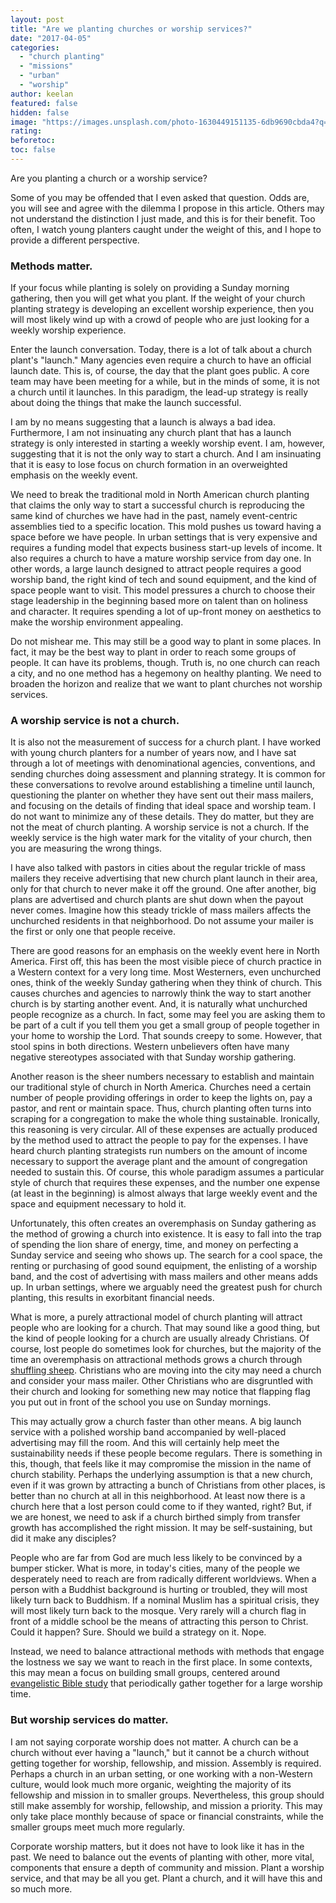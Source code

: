 ```yaml
---
layout: post
title: "Are we planting churches or worship services?"
date: "2017-04-05"
categories: 
  - "church planting"
  - "missions"
  - "urban"
  - "worship"
author: keelan
featured: false
hidden: false
image: "https://images.unsplash.com/photo-1630449151135-6db9690cbda4?q=80&w=2070&auto=format&fit=crop&ixlib=rb-4.0.3&ixid=M3wxMjA3fDB8MHxwaG90by1wYWdlfHx8fGVufDB8fHx8fA%3D%3D"
rating:
beforetoc:
toc: false
---
```


Are you planting a church or a worship service?

Some of you may be offended that I even asked that question. Odds are, you will see and agree with the dilemma I propose in this article. Others may not understand the distinction I just made, and this is for their benefit. Too often, I watch young planters caught under the weight of this, and I hope to provide a different perspective.

### Methods matter.

If your focus while planting is solely on providing a Sunday morning gathering, then you will get what you plant. If the weight of your church planting strategy is developing an excellent worship experience, then you will most likely wind up with a crowd of people who are just looking for a weekly worship experience.

Enter the launch conversation. Today, there is a lot of talk about a church plant's "launch." Many agencies even require a church to have an official launch date. This is, of course, the day that the plant goes public. A core team may have been meeting for a while, but in the minds of some, it is not a church until it launches. In this paradigm, the lead-up strategy is really about doing the things that make the launch successful.

I am by no means suggesting that a launch is always a bad idea. Furthermore, I am not insinuating any church plant that has a launch strategy is only interested in starting a weekly worship event. I am, however, suggesting that it is not the only way to start a church. And I am insinuating that it is easy to lose focus on church formation in an overweighted emphasis on the weekly event.

We need to break the traditional mold in North American church planting that claims the only way to start a successful church is reproducing the same kind of churches we have had in the past, namely event-centric assemblies tied to a specific location. This mold pushes us toward having a space before we have people. In urban settings that is very expensive and requires a funding model that expects business start-up levels of income. It also requires a church to have a mature worship service from day one. In other words, a large launch designed to attract people requires a good worship band, the right kind of tech and sound equipment, and the kind of space people want to visit. This model pressures a church to choose their stage leadership in the beginning based more on talent than on holiness and character. It requires spending a lot of up-front money on aesthetics to make the worship environment appealing.

Do not mishear me. This may still be a good way to plant in some places. In fact, it may be the best way to plant in order to reach some groups of people. It can have its problems, though. Truth is, no one church can reach a city, and no one method has a hegemony on healthy planting. We need to broaden the horizon and realize that we want to plant churches not worship services.

### A worship service is not a church.

It is also not the measurement of success for a church plant. I have worked with young church planters for a number of years now, and I have sat through a lot of meetings with denominational agencies, conventions, and sending churches doing assessment and planning strategy. It is common for these conversations to revolve around establishing a timeline until launch, questioning the planter on whether they have sent out their mass mailers, and focusing on the details of finding that ideal space and worship team. I do not want to minimize any of these details. They do matter, but they are not the meat of church planting. A worship service is not a church. If the weekly service is the high water mark for the vitality of your church, then you are measuring the wrong things.

I have also talked with pastors in cities about the regular trickle of mass mailers they receive advertising that new church plant launch in their area, only for that church to never make it off the ground. One after another, big plans are advertised and church plants are shut down when the payout never comes. Imagine how this steady trickle of mass mailers affects the unchurched residents in that neighborhood. Do not assume your mailer is the first or only one that people receive. 

There are good reasons for an emphasis on the weekly event here in North America. First off, this has been the most visible piece of church practice in a Western context for a very long time. Most Westerners, even unchurched ones, think of the weekly Sunday gathering when they think of church. This causes churches and agencies to narrowly think the way to start another church is by starting another event. And, it is naturally what unchurched people recognize as a church. In fact, some may feel you are asking them to be part of a cult if you tell them you get a small group of people together in your home to worship the Lord. That sounds creepy to some. However, that stool spins in both directions. Western unbelievers often have many negative stereotypes associated with that Sunday worship gathering.

Another reason is the sheer numbers necessary to establish and maintain our traditional style of church in North America. Churches need a certain number of people providing offerings in order to keep the lights on, pay a pastor, and rent or maintain space. Thus, church planting often turns into scraping for a congregation to make the whole thing sustainable. Ironically, this reasoning is very circular. All of these expenses are actually produced by the method used to attract the people to pay for the expenses. I have heard church planting strategists run numbers on the amount of income necessary to support the average plant and the amount of congregation needed to sustain this. Of course, this whole paradigm assumes a particular style of church that requires these expenses, and the number one expense (at least in the beginning) is almost always that large weekly event and the space and equipment necessary to hold it.

Unfortunately, this often creates an overemphasis on Sunday gathering as the method of growing a church into existence. It is easy to fall into the trap of spending the lion share of energy, time, and money on perfecting a Sunday service and seeing who shows up. The search for a cool space, the renting or purchasing of good sound equipment, the enlisting of a worship band, and the cost of advertising with mass mailers and other means adds up. In urban settings, where we arguably need the greatest push for church planting, this results in exorbitant financial needs.

What is more, a purely attractional model of church planting will attract people who are looking for a church. That may sound like a good thing, but the kind of people looking for a church are usually already Christians. Of course, lost people do sometimes look for churches, but the majority of the time an overemphasis on attractional methods grows a church through [shuffling sheep](http://blog.keelancook.com/2016/09/shuffling-sheep-church-growth-does-not-necessarily-equal-reaching-people.html). Christians who are moving into the city may need a church and consider your mass mailer. Other Christians who are disgruntled with their church and looking for something new may notice that flapping flag you put out in front of the school you use on Sunday mornings.

This may actually grow a church faster than other means. A big launch service with a polished worship band accompanied by well-placed advertising may fill the room. And this will certainly help meet the sustainability needs if these people become regulars. There is something in this, though, that feels like it may compromise the mission in the name of church stability. Perhaps the underlying assumption is that a new church, even if it was grown by attracting a bunch of Christians from other places, is better than no church at all in this neighborhood. At least now there is a church here that a lost person could come to if they wanted, right? But, if we are honest, we need to ask if a church birthed simply from transfer growth has accomplished the right mission. It may be self-sustaining, but did it make any disciples?

People who are far from God are much less likely to be convinced by a bumper sticker. What is more, in today's cities, many of the people we desperately need to reach are from radically different worldviews. When a person with a Buddhist background is hurting or troubled, they will most likely turn back to Buddhism. If a nominal Muslim has a spiritual crisis, they will most likely turn back to the mosque. Very rarely will a church flag in front of a middle school be the means of attracting this person to Christ. Could it happen? Sure. Should we build a strategy on it. Nope.

Instead, we need to balance attractional methods with methods that engage the lostness we say we want to reach in the first place. In some contexts, this may mean a focus on building small groups, centered around [evangelistic Bible study](http://blog.keelancook.com/2016/03/church-small-groups-reimagined-use-them-for-outreach-through-bible-storying.html) that periodically gather together for a large worship time.

### But worship services do matter.

I am not saying corporate worship does not matter. A church can be a church without ever having a "launch," but it cannot be a church without getting together for worship, fellowship, and mission. Assembly is required. Perhaps a church in an urban setting, or one working with a non-Western culture, would look much more organic, weighting the majority of its fellowship and mission in to smaller groups. Nevertheless, this group should still make assembly for worship, fellowship, and mission a priority. This may only take place monthly because of space or financial constraints, while the smaller groups meet much more regularly.

Corporate worship matters, but it does not have to look like it has in the past. We need to balance out the events of planting with other, more vital, components that ensure a depth of community and mission. Plant a worship service, and that may be all you get. Plant a church, and it will have this and so much more.
